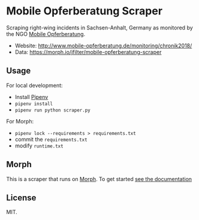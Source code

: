 # Mobile Opferberatung Scraper

Scraping right-wing incidents in Sachsen-Anhalt, Germany as monitored by the NGO [Mobile Opferberatung](https://www.mobile-opferberatung.de/).

-   Website: http://www.mobile-opferberatung.de/monitoring/chronik2018/
-   Data: https://morph.io/jfilter/mobile-opferberatung-scraper

## Usage

For local development:

-   Install [Pipenv](https://github.com/pypa/pipenv)
-   `pipenv install`
-   `pipenv run python scraper.py`

For Morph:

-   `pipenv lock --requirements > requirements.txt`
-   commit the `requirements.txt`
-   modify `runtime.txt`

## Morph

This is a scraper that runs on [Morph](https://morph.io). To get started [see the documentation](https://morph.io/documentation)

## License

MIT.
